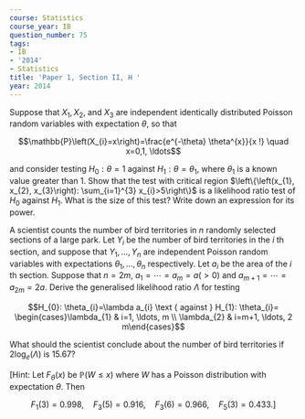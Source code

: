 ```yaml
---
course: Statistics
course_year: IB
question_number: 75
tags:
- IB
- '2014'
- Statistics
title: 'Paper 1, Section II, H '
year: 2014
---
```




Suppose that $X_{1}, X_{2}$, and $X_{3}$ are independent identically distributed Poisson random variables with expectation $\theta$, so that

$$\mathbb{P}\left(X_{i}=x\right)=\frac{e^{-\theta} \theta^{x}}{x !} \quad x=0,1, \ldots$$

and consider testing $H_{0}: \theta=1$ against $H_{1}: \theta=\theta_{1}$, where $\theta_{1}$ is a known value greater than 1. Show that the test with critical region $\left\{\left(x_{1}, x_{2}, x_{3}\right): \sum_{i=1}^{3} x_{i}>5\right\}$ is a likelihood ratio test of $H_{0}$ against $H_{1}$. What is the size of this test? Write down an expression for its power.

A scientist counts the number of bird territories in $n$ randomly selected sections of a large park. Let $Y_{i}$ be the number of bird territories in the $i$ th section, and suppose that $Y_{1}, \ldots, Y_{n}$ are independent Poisson random variables with expectations $\theta_{1}, \ldots, \theta_{n}$ respectively. Let $a_{i}$ be the area of the $i$ th section. Suppose that $n=2 m$, $a_{1}=\cdots=a_{m}=a(>0)$ and $a_{m+1}=\cdots=a_{2 m}=2 a$. Derive the generalised likelihood ratio $\Lambda$ for testing

$$H_{0}: \theta_{i}=\lambda a_{i} \text { against } H_{1}: \theta_{i}= \begin{cases}\lambda_{1} & i=1, \ldots, m \\ \lambda_{2} & i=m+1, \ldots, 2 m\end{cases}$$

What should the scientist conclude about the number of bird territories if $2 \log _{e}(\Lambda)$ is $15.67 ?$

[Hint: Let $F_{\theta}(x)$ be $\mathbb{P}(W \leqslant x)$ where $W$ has a Poisson distribution with expectation $\theta$. Then

$$\left.F_{1}(3)=0.998, \quad F_{3}(5)=0.916, \quad F_{3}(6)=0.966, \quad F_{5}(3)=0.433 .\right]$$
